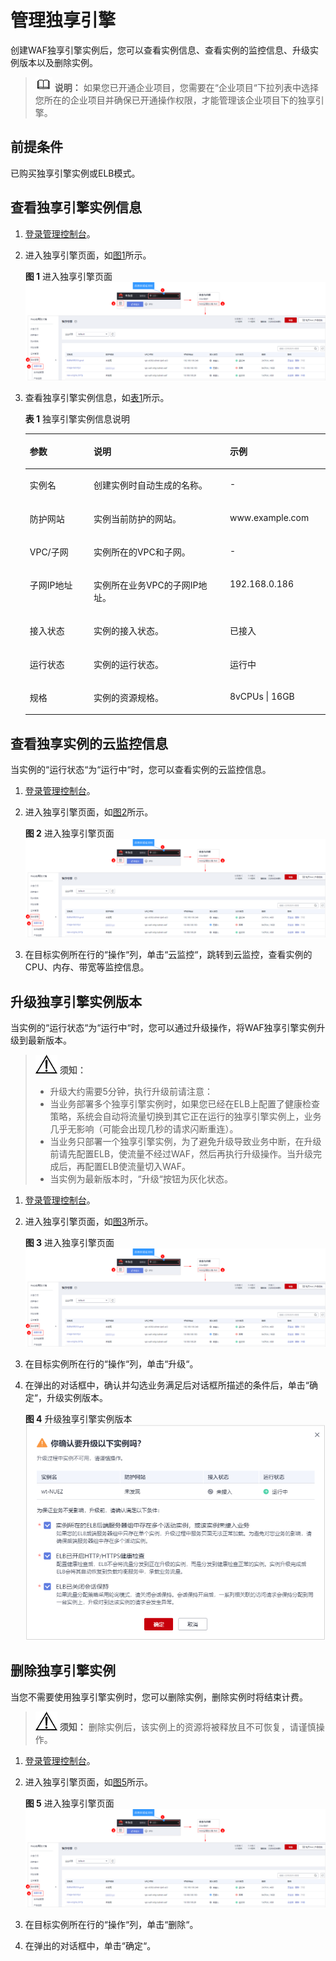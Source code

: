 # 管理独享引擎<a name="waf_01_0253"></a>

创建WAF独享引擎实例后，您可以查看实例信息、查看实例的监控信息、升级实例版本以及删除实例。

>![](public_sys-resources/icon-note.gif) **说明：** 
>如果您已开通企业项目，您需要在“企业项目“下拉列表中选择您所在的企业项目并确保已开通操作权限，才能管理该企业项目下的独享引擎。

## 前提条件<a name="section2256777914731"></a>

已购买独享引擎实例或ELB模式。

## 查看独享引擎实例信息<a name="section18045403816"></a>

1.  [登录管理控制台](https://console.huaweicloud.com/?locale=zh-cn)。
2.  进入独享引擎页面，如[图1](#fig7658182717546)所示。

    **图 1**  进入独享引擎页面<a name="fig7658182717546"></a>  
    ![](figures/进入独享引擎页面.png "进入独享引擎页面")

3.  查看独享引擎实例信息，如[表1](#table8106945160)所示。

    **表 1**  独享引擎实例信息说明

    <a name="table8106945160"></a>
    <table><thead align="left"><tr id="row171072415165"><th class="cellrowborder" valign="top" width="21.26212621262126%" id="mcps1.2.4.1.1"><p id="p1210717461616"><a name="p1210717461616"></a><a name="p1210717461616"></a>参数</p>
    </th>
    <th class="cellrowborder" valign="top" width="45.4045404540454%" id="mcps1.2.4.1.2"><p id="p31071048163"><a name="p31071048163"></a><a name="p31071048163"></a>说明</p>
    </th>
    <th class="cellrowborder" valign="top" width="33.33333333333333%" id="mcps1.2.4.1.3"><p id="p141079411163"><a name="p141079411163"></a><a name="p141079411163"></a>示例</p>
    </th>
    </tr>
    </thead>
    <tbody><tr id="row131073461618"><td class="cellrowborder" valign="top" width="21.26212621262126%" headers="mcps1.2.4.1.1 "><p id="p111078451611"><a name="p111078451611"></a><a name="p111078451611"></a>实例名</p>
    </td>
    <td class="cellrowborder" valign="top" width="45.4045404540454%" headers="mcps1.2.4.1.2 "><p id="p91074417163"><a name="p91074417163"></a><a name="p91074417163"></a>创建实例时自动生成的名称。</p>
    </td>
    <td class="cellrowborder" valign="top" width="33.33333333333333%" headers="mcps1.2.4.1.3 "><p id="p81078431615"><a name="p81078431615"></a><a name="p81078431615"></a>-</p>
    </td>
    </tr>
    <tr id="row181074471612"><td class="cellrowborder" valign="top" width="21.26212621262126%" headers="mcps1.2.4.1.1 "><p id="p1510812421618"><a name="p1510812421618"></a><a name="p1510812421618"></a>防护网站</p>
    </td>
    <td class="cellrowborder" valign="top" width="45.4045404540454%" headers="mcps1.2.4.1.2 "><p id="p161087441610"><a name="p161087441610"></a><a name="p161087441610"></a>实例当前防护的网站。</p>
    </td>
    <td class="cellrowborder" valign="top" width="33.33333333333333%" headers="mcps1.2.4.1.3 "><p id="p1010814121615"><a name="p1010814121615"></a><a name="p1010814121615"></a>www.example.com</p>
    </td>
    </tr>
    <tr id="row41087451610"><td class="cellrowborder" valign="top" width="21.26212621262126%" headers="mcps1.2.4.1.1 "><p id="p121081847160"><a name="p121081847160"></a><a name="p121081847160"></a>VPC/子网</p>
    </td>
    <td class="cellrowborder" valign="top" width="45.4045404540454%" headers="mcps1.2.4.1.2 "><p id="p51085461618"><a name="p51085461618"></a><a name="p51085461618"></a>实例所在的VPC和子网。</p>
    </td>
    <td class="cellrowborder" valign="top" width="33.33333333333333%" headers="mcps1.2.4.1.3 "><p id="p1510834151616"><a name="p1510834151616"></a><a name="p1510834151616"></a>-</p>
    </td>
    </tr>
    <tr id="row1588682416417"><td class="cellrowborder" valign="top" width="21.26212621262126%" headers="mcps1.2.4.1.1 "><p id="p10887172414417"><a name="p10887172414417"></a><a name="p10887172414417"></a>子网IP地址</p>
    </td>
    <td class="cellrowborder" valign="top" width="45.4045404540454%" headers="mcps1.2.4.1.2 "><p id="p9887162415412"><a name="p9887162415412"></a><a name="p9887162415412"></a>实例所在业务VPC的子网IP地址。</p>
    </td>
    <td class="cellrowborder" valign="top" width="33.33333333333333%" headers="mcps1.2.4.1.3 "><p id="p15887132420417"><a name="p15887132420417"></a><a name="p15887132420417"></a>192.168.0.186</p>
    </td>
    </tr>
    <tr id="row16485935164119"><td class="cellrowborder" valign="top" width="21.26212621262126%" headers="mcps1.2.4.1.1 "><p id="p6486183517414"><a name="p6486183517414"></a><a name="p6486183517414"></a>接入状态</p>
    </td>
    <td class="cellrowborder" valign="top" width="45.4045404540454%" headers="mcps1.2.4.1.2 "><p id="p5486133564119"><a name="p5486133564119"></a><a name="p5486133564119"></a>实例的接入状态。</p>
    </td>
    <td class="cellrowborder" valign="top" width="33.33333333333333%" headers="mcps1.2.4.1.3 "><p id="p64861235124116"><a name="p64861235124116"></a><a name="p64861235124116"></a>已接入</p>
    </td>
    </tr>
    <tr id="row74611846134120"><td class="cellrowborder" valign="top" width="21.26212621262126%" headers="mcps1.2.4.1.1 "><p id="p0461134674119"><a name="p0461134674119"></a><a name="p0461134674119"></a>运行状态</p>
    </td>
    <td class="cellrowborder" valign="top" width="45.4045404540454%" headers="mcps1.2.4.1.2 "><p id="p846194613415"><a name="p846194613415"></a><a name="p846194613415"></a>实例的运行状态。</p>
    </td>
    <td class="cellrowborder" valign="top" width="33.33333333333333%" headers="mcps1.2.4.1.3 "><p id="p1746154684120"><a name="p1746154684120"></a><a name="p1746154684120"></a>运行中</p>
    </td>
    </tr>
    <tr id="row10985193012429"><td class="cellrowborder" valign="top" width="21.26212621262126%" headers="mcps1.2.4.1.1 "><p id="p1698618307428"><a name="p1698618307428"></a><a name="p1698618307428"></a>规格</p>
    </td>
    <td class="cellrowborder" valign="top" width="45.4045404540454%" headers="mcps1.2.4.1.2 "><p id="p129861430184219"><a name="p129861430184219"></a><a name="p129861430184219"></a>实例的资源规格。</p>
    </td>
    <td class="cellrowborder" valign="top" width="33.33333333333333%" headers="mcps1.2.4.1.3 "><p id="p51411718163714"><a name="p51411718163714"></a><a name="p51411718163714"></a>8vCPUs | 16GB</p>
    </td>
    </tr>
    </tbody>
    </table>


## 查看独享实例的云监控信息<a name="section14699725145814"></a>

当实例的“运行状态“为“运行中“时，您可以查看实例的云监控信息。

1.  [登录管理控制台](https://console.huaweicloud.com/?locale=zh-cn)。
2.  进入独享引擎页面，如[图2](#waf_01_0253_fig7658182717546)所示。

    **图 2**  进入独享引擎页面<a name="waf_01_0253_fig7658182717546"></a>  
    ![](figures/进入独享引擎页面.png "进入独享引擎页面")

3.  在目标实例所在行的“操作“列，单击“云监控“，跳转到云监控，查看实例的CPU、内存、带宽等监控信息。

## 升级独享引擎实例版本<a name="section38005331521"></a>

当实例的“运行状态“为“运行中“时，您可以通过升级操作，将WAF独享引擎实例升级到最新版本。

>![](public_sys-resources/icon-notice.gif) **须知：** 
>-   升级大约需要5分钟，执行升级前请注意：
>    -   当业务部署多个独享引擎实例时，如果您已经在ELB上配置了健康检查策略，系统会自动将流量切换到其它正在运行的独享引擎实例上，业务几乎无影响（可能会出现几秒的请求闪断重连）。
>    -   当业务只部署一个独享引擎实例，为了避免升级导致业务中断，在升级前请先配置ELB，使流量不经过WAF，然后再执行升级操作。当升级完成后，再配置ELB使流量切入WAF。
>-   当实例为最新版本时，“升级“按钮为灰化状态。

1.  [登录管理控制台](https://console.huaweicloud.com/?locale=zh-cn)。
2.  进入独享引擎页面，如[图3](#waf_01_0253_fig7658182717546_1)所示。

    **图 3**  进入独享引擎页面<a name="waf_01_0253_fig7658182717546_1"></a>  
    ![](figures/进入独享引擎页面.png "进入独享引擎页面")

3.  在目标实例所在行的“操作“列，单击“升级“。
4.  在弹出的对话框中，确认并勾选业务满足后对话框所描述的条件后，单击“确定“，升级实例版本。

    **图 4**  升级独享引擎实例版本<a name="fig13210530112920"></a>  
    ![](figures/升级独享引擎实例版本.png "升级独享引擎实例版本")


## 删除独享引擎实例<a name="section773017566122"></a>

当您不需要使用独享引擎实例时，您可以删除实例，删除实例时将结束计费。

>![](public_sys-resources/icon-notice.gif) **须知：** 
>删除实例后，该实例上的资源将被释放且不可恢复，请谨慎操作。

1.  [登录管理控制台](https://console.huaweicloud.com/?locale=zh-cn)。
2.  进入独享引擎页面，如[图5](#waf_01_0253_fig7658182717546_2)所示。

    **图 5**  进入独享引擎页面<a name="waf_01_0253_fig7658182717546_2"></a>  
    ![](figures/进入独享引擎页面.png "进入独享引擎页面")

3.  在目标实例所在行的“操作“列，单击“删除“。
4.  在弹出的对话框中，单击“确定“。

